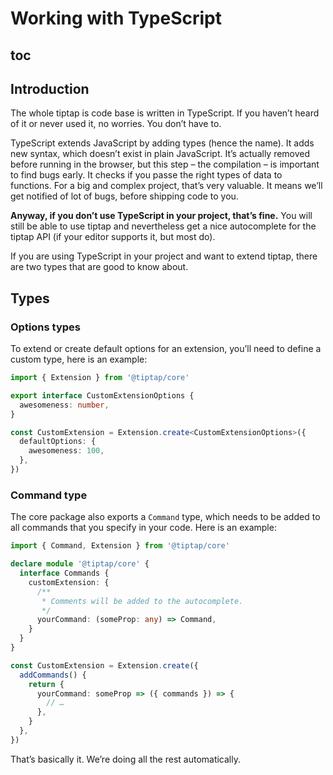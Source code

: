 # Working with TypeScript

## toc

## Introduction
The whole tiptap is code base is written in TypeScript. If you haven’t heard of it or never used it, no worries. You don’t have to.

TypeScript extends JavaScript by adding types (hence the name). It adds new syntax, which doesn’t exist in plain JavaScript. It’s actually removed before running in the browser, but this step – the compilation – is important to find bugs early. It checks if you passe the right types of data to functions. For a big and complex project, that’s very valuable. It means we’ll get notified of lot of bugs, before shipping code to you.

**Anyway, if you don’t use TypeScript in your project, that’s fine.** You will still be able to use tiptap and nevertheless get a nice autocomplete for the tiptap API (if your editor supports it, but most do).

If you are using TypeScript in your project and want to extend tiptap, there are two types that are good to know about.

## Types

### Options types
To extend or create default options for an extension, you’ll need to define a custom type, here is an example:

```ts
import { Extension } from '@tiptap/core'

export interface CustomExtensionOptions {
  awesomeness: number,
}

const CustomExtension = Extension.create<CustomExtensionOptions>({
  defaultOptions: {
    awesomeness: 100,
  },
})
```

### Command type
The core package also exports a `Command` type, which needs to be added to all commands that you specify in your code. Here is an example:

```ts
import { Command, Extension } from '@tiptap/core'

declare module '@tiptap/core' {
  interface Commands {
    customExtension: {
      /**
       * Comments will be added to the autocomplete.
       */
      yourCommand: (someProp: any) => Command,
    }
  }
}

const CustomExtension = Extension.create({
  addCommands() {
    return {
      yourCommand: someProp => ({ commands }) => {
        // …
      },
    }
  },
})
```

That’s basically it. We’re doing all the rest automatically.
